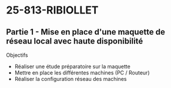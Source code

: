 # 25-813-RIBIOLLET
## Partie 1 - Mise en place d'une maquette de réseau local avec haute disponibilité

Objectifs
- Réaliser une étude préparatoire sur la maquette
- Mettre en place les différentes machines (PC / Routeur)
- Réaliser la configuration réseau des machines
